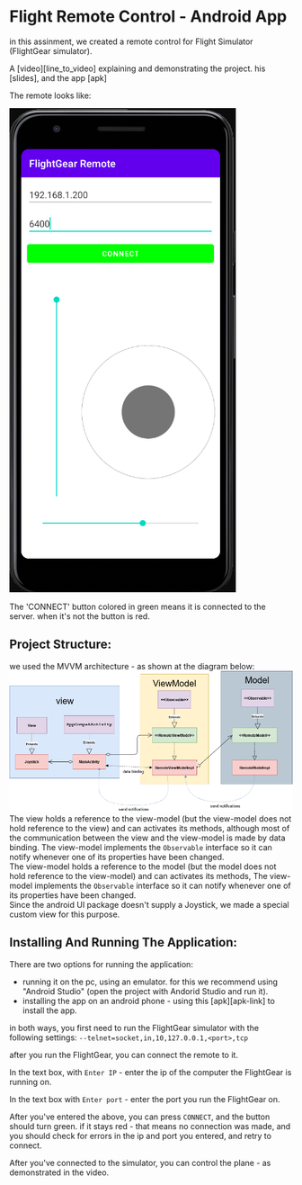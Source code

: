 # Flight Remote Control - Android App

in this assinment, we created a remote control for Flight Simulator (FlightGear simulator).

A [video][line_to_video] explaining and demonstrating the project. his [slides], and the app [apk]

The remote looks like:

![remote](resources/app.png?raw=TRUE)

The 'CONNECT' button colored in green means it is connected to the server. when it's not the button is red.

## Project Structure:
we used the MVVM architecture - as shown at the diagram below:
![UML](resources/class_diagram.png?raw=TRUE)  
The view holds a reference to the view-model (but the view-model does not hold reference to the view) and can activates its methods, although most of the communication between the view and the view-model is made by data binding. The view-model implements the ```Observable``` interface so it can notify whenever one of its properties have been changed.  
The view-model holds a reference to the model (but the model does not hold reference to the view-model) and can activates its methods, The view-model implements the ```Observable``` interface so it can notify whenever one of its properties have been changed.  
Since the android UI package doesn't supply a Joystick, we made a special custom view for this purpose.

## Installing And Running The Application:

There are two options for running the application:
- running it on the pc, using an emulator.
for this we recommend using "Android Studio" (open the project with Andorid Studio and run it).
- installing the app on an android phone - using this [apk][apk-link] to install the app.


in both ways, you first need to run the FlightGear simulator with the following settings:
```--telnet=socket,in,10,127.0.0.1,<port>,tcp```

after you run the FlightGear, you can connect the remote to it.

In the text box, with `Enter IP` - enter the ip of the computer the FlightGear is running on.

In the text box with `Enter port` - enter the port you run the FlightGear on.

After you've entered the above, you can press `CONNECT`, and the button should turn green.
if it stays red - that means no connection was made, and you should check for errors in the ip and port you entered, and retry to connect.

After you've connected to the simulator, you can control the plane - as demonstrated in the video. 